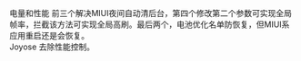 电量和性能 前三个解决MIUI夜间自动清后台，第四个修改第二个参数可实现全局帧率，拦截该方法可实现全局高刷。最后两个，电池优化名单防恢复，但MIUI系应用重启还是会恢复。<br>Joyose 去除性能控制。
